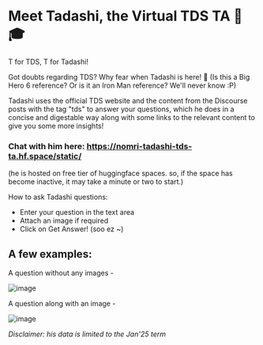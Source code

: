 # Meet Tadashi, the Virtual TDS TA 🤖🎓

T for TDS, T for Tadashi!

Got doubts regarding TDS? Why fear when Tadashi is here! 🎀
(Is this a Big Hero 6 reference? Or is it an Iron Man reference? We'll never know :P)

Tadashi uses the official TDS website and the content from the Discourse posts with the tag "tds" to answer your questions, which he does in a concise and digestable way along with some links to the relevant content to give you some more insights!

### **Chat with him here: https://nomri-tadashi-tds-ta.hf.space/static/**

(he is hosted on free tier of huggingface spaces. so, if the space has become inactive, it may take a minute or two to start.)

How to ask Tadashi questions:
- Enter your question in the text area
- Attach an image if required
- Click on Get Answer! (soo ez ~)


## A few examples: 
A question without any images - 

![image](https://github.com/user-attachments/assets/47dcc0c2-d5d6-4981-9191-83f89ac61c55)


A question along with an image - 

![image](https://github.com/user-attachments/assets/640a2297-3e39-4c17-bd85-f2aa70fdab10)


_Disclaimer: his data is limited to the Jan'25 term_
